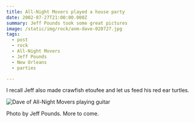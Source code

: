 ```yaml
---
title: All-Night Movers played a house party
date: 2002-07-27T21:00:00.000Z
summary: Jeff Pounds took some great pictures
image: /static/img/rock/anm-dave-020727.jpg
tags:
  - post
  - rock
  - All-Night Movers
  - Jeff Pounds
  - New Orleans
  - parties

---
```

I recall Jeff also made crawfish etoufee and let us feed his red ear turtles.

![Dave of All-Night Movers playing guitar](/static/img/rock/anm-dave-020727.jpg "Dave of All-Night Movers playing guitar")

Photo by Jeff Pounds. More to come.